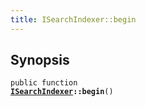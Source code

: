```yaml
---
title: ISearchIndexer::begin
---
```


## Synopsis

<code>public function <b><a href="ISearchIndexer">ISearchIndexer</a>::begin</b>()</code>

